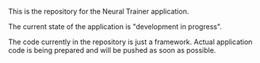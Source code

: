 This is the repository for the Neural Trainer application.

The current state of the application is "development in progress".

The code currently in the repository is just a framework. Actual application code is being prepared and will be pushed as soon as possible.
  